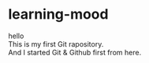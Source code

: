 # learning-mood
hello<br/>
This is my first Git rapository.
<br/> And I started Git & Github first from here.
